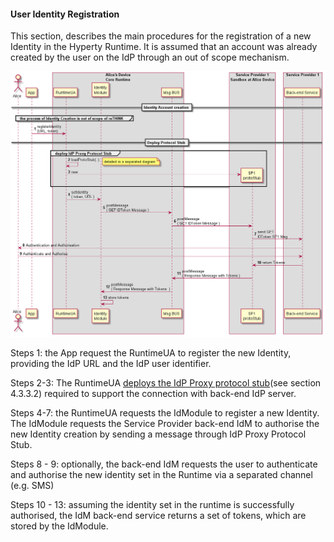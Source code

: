 #### User Identity Registration

This section, describes the main procedures for the registration of a new Identity in the Hyperty Runtime. It is assumed that an account was already created by the user on the IdP through an out of scope mechanism.

![Figure @runtime-ident-man-user-registration: User registration](user-registration.png)

Steps 1: the App request the RuntimeUA to register the new Identity, providing the IdP URL and the IdP user identifier.

Steps 2-3: The RuntimeUA [deploys the IdP Proxy protocol stub](../basics/deploy-protostub.md)(see section 4.3.3.2) required to support the connection with back-end IdP server.

Steps 4-7: the RuntimeUA requests the IdModule to register a new Identity. The IdModule requests the Service Provider back-end IdM to authorise the new Identity creation by sending a message through IdP Proxy Protocol Stub.

Steps 8 - 9: optionally, the back-end IdM requests the user to authenticate and authorise the new identity set in the Runtime via a separated channel (e.g. SMS)

Steps 10 - 13: assuming the identity set in the runtime is successfully authorised, the IdM back-end service returns a set of tokens, which are stored by the IdModule.
